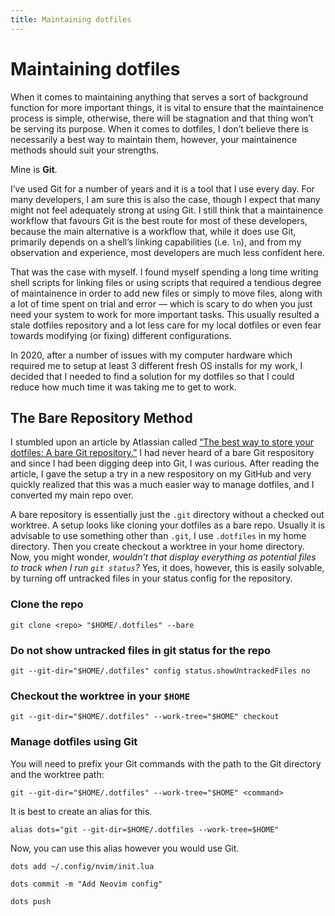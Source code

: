 ```yaml
---
title: Maintaining dotfiles
---
```


# Maintaining dotfiles

When it comes to maintaining anything that serves a sort of background
function for more important things, it is vital to ensure that the
maintainence process is simple, otherwise, there will be stagnation and
that thing won’t be serving its purpose. When it comes to dotfiles, I
don’t believe there is necessarily a best way to maintain them, however,
your maintainence methods should suit your strengths. 

Mine is **Git**. 

I’ve used Git for a number of years and it is a tool that I use every
day. For many developers, I am sure this is also the case, though I
expect that many might not feel adequately strong at using Git. I still
think that a maintainence workflow that favours Git is the best route
for most of these developers, because the main alternative is a workflow
that, while it does use Git, primarily depends on a shell’s linking
capabilities (i.e. `ln`), and from my observation and experience, most developers
are much less confident here. 

That was the case with myself. I found myself spending a long time
writing shell scripts for linking files or using scripts that required a
tendious degree of maintainence in order to add new files or simply to
move files, along with a lot of time spent on trial and error — which is
scary to do when you just need your system to work for more important
tasks. This usually resulted a stale dotfiles repository and a lot less
care for my local dotfiles or even fear towards modifying (or fixing)
different configurations.

In 2020, after a number of issues with my computer hardware which
required me to setup at least 3 different fresh OS installs for my work,
I decided that I needed to find a solution for my dotfiles so that I
could reduce how much time it was taking me to get to work.

## The Bare Repository Method

I stumbled upon an article by Atlassian called [“The best way to store
your dotfiles: A bare Git repository.”](https://www.atlassian.com/git/tutorials/dotfiles)
I had never heard of a bare Git respository and since I had been digging
deep into Git, I was curious. After reading the article, I gave the
setup a try in a new respository on my GitHub and very quickly realized
that this was a much easier way to manage dotfiles, and I converted my
main repo over.

A bare repository is essentially just the `.git` directory without a
checked out worktree. A setup looks like cloning your dotfiles as a bare
repo. Usually it is advisable to use something other than `.git`, I use
`.dotfiles` in my home directory. Then you create checkout a worktree in
your home directory. Now, you might wonder, _wouldn’t that display
everything as potential files to track when I run `git status`?_ Yes, it
does, however, this is easily solvable, by turning off untracked files
in your status config for the repository.

### Clone the repo

```shell
git clone <repo> "$HOME/.dotfiles" --bare
```

### Do not show untracked files in git status for the repo

```shell
git --git-dir="$HOME/.dotfiles" config status.showUntrackedFiles no
```

### Checkout the worktree in your `$HOME`

```shell
git --git-dir="$HOME/.dotfiles" --work-tree="$HOME" checkout
```

### Manage dotfiles using Git

You will need to prefix your Git commands with the path to the Git
directory and the worktree path:

```shell
git --git-dir="$HOME/.dotfiles" --work-tree="$HOME" <command>
```

It is best to create an alias for this.

```shell
alias dots="git --git-dir=$HOME/.dotfiles --work-tree=$HOME"
```

Now, you can use this alias however you would use Git.

```shell
dots add ~/.config/nvim/init.lua

dots commit -m "Add Neovim config"

dots push
```
